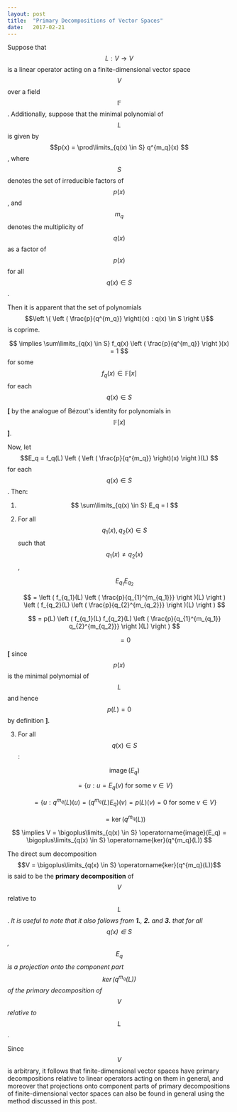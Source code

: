```yaml
---
layout: post
title:  "Primary Decompositions of Vector Spaces"
date:   2017-02-21
---
```


Suppose that $$L : V \to V$$ is a linear operator acting on a finite-dimensional vector space $$V$$ over a field $$\mathbb{F}$$. Additionally, suppose that the minimal polynomial of $$L$$ is given by $$p(x) = \prod\limits_{q(x) \in S} q^{m_q}(x) $$, where $$S$$ denotes the set of irreducible factors of $$p(x)$$, and $$m_q$$ denotes the multiplicity of $$q(x)$$ as a factor of $$p(x)$$ for all $$q(x) \in S$$.

Then it is apparent that the set of polynomials $$\left \{ \left ( \frac{p}{q^{m_q}} \right)(x) : q(x) \in S \right \}$$ is coprime.

$$ \implies \sum\limits_{q(x) \in S} f_q(x) \left ( \frac{p}{q^{m_q}} \right )(x) = 1 $$ for some $$f_q(x) \in \mathbb{F}[x]$$ for each $$q(x) \in S$$

**[** by the analogue of Bézout's identity for polynomials in $$\mathbb{F}[x]$$ **]**.

Now, let $$E_q = f_q(L) \left ( \left ( \frac{p}{q^{m_q}} \right)(x) \right )(L) $$ for each $$q(x) \in S$$. Then:

1. $$ \sum\limits_{q(x) \in S} E_q = I $$

2. For all $$q_1(x), q_2(x) \in S$$ such that $$q_1(x) \neq q_2(x)$$, 

	$$ E_{q_1} E_{q_2} $$

	$$ = \left ( f_{q_1}(L) \left ( \frac{p}{q_{1}^{m_{q_1}}} \right )(L) \right ) \left ( f_{q_2}(L) \left ( \frac{p}{q_{2}^{m_{q_2}}} \right )(L) \right ) $$

	$$ = p(L) \left ( f_{q_1}(L) f_{q_2}(L) \left ( \frac{p}{q_{1}^{m_{q_1}} q_{2}^{m_{q_2}}} \right )(L) \right ) $$

	$$ = 0 $$

**[** since $$p(x)$$ is the minimal polynomial of $$L$$ and hence $$p(L) = 0$$ by definition **]**.

3. For all $$q(x) \in S$$: 

	$$\operatorname{image}(E_q) $$

	$$ = \{ u : u = E_q(v) \text{ for some } v \in V \} $$

	$$ = \{ u : q^{m_q}(L)(u) = (q^{m_q}(L) E_q)(v) = p(L)(v) = 0 \text{ for some } v \in V \} $$

	$$ = \operatorname{ker}(q^{m_q}(L))$$

$$ \implies V = \bigoplus\limits_{q(x) \in S}  \operatorname{image}(E_q) = \bigoplus\limits_{q(x) \in S} \operatorname{ker}(q^{m_q}(L)) $$

The direct sum decomposition $$V = \bigoplus\limits_{q(x) \in S} \operatorname{ker}(q^{m_q}(L))$$ is said to be the **primary decomposition** of $$V$$ relative to $$L$$. *It is useful to note that it also follows from **1.**, **2.** and **3.** that for all $$q(x) \in S$$, $$E_q$$ is a projection onto the component part $$\operatorname{ker}(q^{m_q}(L))$$ of the primary decomposition of $$V$$ relative to $$L$$*.

Since $$V$$ is arbitrary, it follows that finite-dimensional vector spaces have primary decompositions relative to linear operators acting on them in general, and moreover that projections onto component parts of primary decompositions of finite-dimensional vector spaces can also be found in general using the method discussed in this post.








